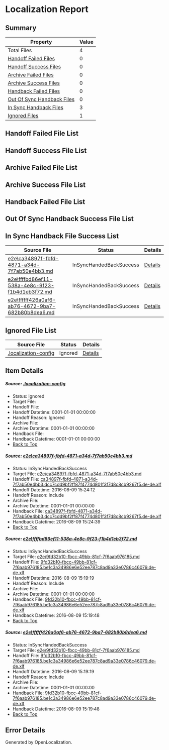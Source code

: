# <a name='report-top'></a> Localization Report

## Summary
 Property | Value 
 -------- | ----- 
 Total Files | 4
[ Handoff Failed Files ](#handoff-failed-list)| 0
[ Handoff Success Files ](#handoff-success-list)| 0
[ Archive Failed Files ](#archive-failed-list)| 0
[ Archive Success Files ](#archive-success-list)| 0
[ Handback Failed Files ](#handback-failed-list)| 0
[ Out Of Sync Handback Files ](#outofsync-handback-success-list)| 0
[ In Sync Handback Files ](#insync-handback-success-list)| 3
[ Ignored Files ](#ignored-list)| 1

## <a name='handoff-failed-list'></a> Handoff Failed File List

## <a name='handoff-success-list'></a> Handoff Success File List

## <a name='archive-failed-list'></a> Archive Failed File List

## <a name='archive-success-list'></a> Archive Success File List

## <a name='handback-failed-list'></a> Handback Failed File List

## <a name='outofsync-handback-success-list'></a> Out Of Sync Handback Success File List

## <a name='insync-handback-success-list'></a> In Sync Handback File Success List
 Source File | Status | Details 
 ----------- | ------ | ------- 
 [e2e\ca34897f-fbfd-4871-a34d-7f7ab50e4bb3.md](https://github.com/OpenLocalizationTestOrg/oltest/blob/59a649e202acc003b096c157e958b8b0004692da/e2e/ca34897f-fbfd-4871-a34d-7f7ab50e4bb3.md) | InSyncHandedBackSuccess | [Details](#0f0eb165a4bb33530db909398cf919aef6d5c6701)
 [e2e\ffffbd86ef11-538a-4e8c-9f23-f1b4d1eb3f72.md](https://github.com/OpenLocalizationTestOrg/oltest/blob/406a9a3e1097f1395dbfb0f5b1506db2884a269d/e2e/ffffbd86ef11-538a-4e8c-9f23-f1b4d1eb3f72.md) | InSyncHandedBackSuccess | [Details](#4de21c33fba4db7c8d65261be7ad4f88b8a5b8112)
 [e2e\ffffff426a0af6-ab76-4672-9ba7-682b80b8dea6.md](https://github.com/OpenLocalizationTestOrg/oltest/blob/59a649e202acc003b096c157e958b8b0004692da/e2e/ffffff426a0af6-ab76-4672-9ba7-682b80b8dea6.md) | InSyncHandedBackSuccess | [Details](#4de21c33fba4db7c8d65261be7ad4f88b8a5b8113)

## <a name='ignored-list'></a> Ignored File List
 Source File | Status | Details 
 ----------- | ------ | ------- 
 [.localization-config](https://github.com/OpenLocalizationTestOrg/oltest/blob/59a649e202acc003b096c157e958b8b0004692da/.localization-config) | Ignored | [Details](#3d4f252ac210baf56311d7e97dcc2db10974dbd20)

## Item Details
##### <a name='3d4f252ac210baf56311d7e97dcc2db10974dbd20'></a> Source: [.localization-config](https://github.com/OpenLocalizationTestOrg/oltest/blob/59a649e202acc003b096c157e958b8b0004692da/.localization-config)
* Status: Ignored
* Target File: 
* Handoff File: 
* Handoff Datetime: 0001-01-01 00:00:00
* Handoff Reason: Ignored
* Archive File: 
* Archive Datetime: 0001-01-01 00:00:00
* Handback File: 
* Handback Datetime: 0001-01-01 00:00:00
* [Back to Top](#report-top)

##### <a name='0f0eb165a4bb33530db909398cf919aef6d5c6701'></a> Source: [e2e\ca34897f-fbfd-4871-a34d-7f7ab50e4bb3.md](https://github.com/OpenLocalizationTestOrg/oltest/blob/59a649e202acc003b096c157e958b8b0004692da/e2e/ca34897f-fbfd-4871-a34d-7f7ab50e4bb3.md)
* Status: InSyncHandedBackSuccess
* Target File: [e2e\ca34897f-fbfd-4871-a34d-7f7ab50e4bb3.md](https://github.com/OpenLocalizationTestOrg/ol-test-dede/blob/45f734a444ebac5648b13748844ffa7121f04d6e/e2e/ca34897f-fbfd-4871-a34d-7f7ab50e4bb3.md)
* Handoff File: [ca34897f-fbfd-4871-a34d-7f7ab50e4bb3.dcc7cdd9bf2ff87f4774d801f3f7d8c8cb9267f5.de-de.xlf](https://github.com/OpenLocalizationTestOrg/olhandoff-e2e/blob/78b069d1f0fe2a21ab3178c632a2788ef97df7c9/ol-handoff/OpenLocalizationTestOrg/ol-test-dede/ci/ht/ca34897f-fbfd-4871-a34d-7f7ab50e4bb3.dcc7cdd9bf2ff87f4774d801f3f7d8c8cb9267f5.de-de.xlf)
* Handoff Datetime: 2016-08-09 15:24:12
* Handoff Reason: Include
* Archive File: 
* Archive Datetime: 0001-01-01 00:00:00
* Handback File: [ca34897f-fbfd-4871-a34d-7f7ab50e4bb3.dcc7cdd9bf2ff87f4774d801f3f7d8c8cb9267f5.de-de.xlf](https://github.com/OpenLocalizationTestOrg/olhandback-e2e/blob/4af82d42afd56eb70d83a6e5cbbc72cdb246c106/ol-handback/OpenLocalizationTestOrg/ol-test-dede/ci/ht/ca34897f-fbfd-4871-a34d-7f7ab50e4bb3.dcc7cdd9bf2ff87f4774d801f3f7d8c8cb9267f5.de-de.xlf)
* Handback Datetime: 2016-08-09 15:24:39
* [Back to Top](#report-top)

##### <a name='4de21c33fba4db7c8d65261be7ad4f88b8a5b8112'></a> Source: [e2e\ffffbd86ef11-538a-4e8c-9f23-f1b4d1eb3f72.md](https://github.com/OpenLocalizationTestOrg/oltest/blob/406a9a3e1097f1395dbfb0f5b1506db2884a269d/e2e/ffffbd86ef11-538a-4e8c-9f23-f1b4d1eb3f72.md)
* Status: InSyncHandedBackSuccess
* Target File: [e2e\9fd32b10-fbcc-49bb-81cf-7f6aab976185.md](https://github.com/OpenLocalizationTestOrg/ol-test-dede/blob/b2c0450ae270b070a0c66e016e301769881975db/e2e/9fd32b10-fbcc-49bb-81cf-7f6aab976185.md)
* Handoff File: [9fd32b10-fbcc-49bb-81cf-7f6aab976185.be1c3a34986e6e52ee787c8ad9a33e0786c46079.de-de.xlf](https://github.com/OpenLocalizationTestOrg/olhandoff-e2e/blob/156b8050f87342c6c605b35dae16be0d82b5b708/ol-handoff/OpenLocalizationTestOrg/ol-test-dede/ci/ht/9fd32b10-fbcc-49bb-81cf-7f6aab976185.be1c3a34986e6e52ee787c8ad9a33e0786c46079.de-de.xlf)
* Handoff Datetime: 2016-08-09 15:19:19
* Handoff Reason: Include
* Archive File: 
* Archive Datetime: 0001-01-01 00:00:00
* Handback File: [9fd32b10-fbcc-49bb-81cf-7f6aab976185.be1c3a34986e6e52ee787c8ad9a33e0786c46079.de-de.xlf](https://github.com/OpenLocalizationTestOrg/olhandback-e2e/blob/61cb05c47ad51db62442270e81f7e1bb733a9db0/ol-handback/OpenLocalizationTestOrg/ol-test-dede/ci/ht/9fd32b10-fbcc-49bb-81cf-7f6aab976185.be1c3a34986e6e52ee787c8ad9a33e0786c46079.de-de.xlf)
* Handback Datetime: 2016-08-09 15:19:48
* [Back to Top](#report-top)

##### <a name='4de21c33fba4db7c8d65261be7ad4f88b8a5b8113'></a> Source: [e2e\ffffff426a0af6-ab76-4672-9ba7-682b80b8dea6.md](https://github.com/OpenLocalizationTestOrg/oltest/blob/59a649e202acc003b096c157e958b8b0004692da/e2e/ffffff426a0af6-ab76-4672-9ba7-682b80b8dea6.md)
* Status: InSyncHandedBackSuccess
* Target File: [e2e\9fd32b10-fbcc-49bb-81cf-7f6aab976185.md](https://github.com/OpenLocalizationTestOrg/ol-test-dede/blob/b2c0450ae270b070a0c66e016e301769881975db/e2e/9fd32b10-fbcc-49bb-81cf-7f6aab976185.md)
* Handoff File: [9fd32b10-fbcc-49bb-81cf-7f6aab976185.be1c3a34986e6e52ee787c8ad9a33e0786c46079.de-de.xlf](https://github.com/OpenLocalizationTestOrg/olhandoff-e2e/blob/156b8050f87342c6c605b35dae16be0d82b5b708/ol-handoff/OpenLocalizationTestOrg/ol-test-dede/ci/ht/9fd32b10-fbcc-49bb-81cf-7f6aab976185.be1c3a34986e6e52ee787c8ad9a33e0786c46079.de-de.xlf)
* Handoff Datetime: 2016-08-09 15:19:19
* Handoff Reason: Include
* Archive File: 
* Archive Datetime: 0001-01-01 00:00:00
* Handback File: [9fd32b10-fbcc-49bb-81cf-7f6aab976185.be1c3a34986e6e52ee787c8ad9a33e0786c46079.de-de.xlf](https://github.com/OpenLocalizationTestOrg/olhandback-e2e/blob/61cb05c47ad51db62442270e81f7e1bb733a9db0/ol-handback/OpenLocalizationTestOrg/ol-test-dede/ci/ht/9fd32b10-fbcc-49bb-81cf-7f6aab976185.be1c3a34986e6e52ee787c8ad9a33e0786c46079.de-de.xlf)
* Handback Datetime: 2016-08-09 15:19:48
* [Back to Top](#report-top)


## Error Details

Generated by OpenLocalization.
